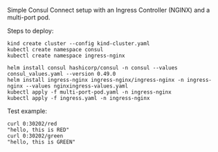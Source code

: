 Simple Consul Connect setup with an Ingress Controller (NGINX) and a multi-port pod.

Steps to deploy:
```
kind create cluster --config kind-cluster.yaml
kubectl create namespace consul
kubectl create namespace ingress-nginx

helm install consul hashicorp/consul -n consul --values consul_values.yaml --version 0.49.0
helm install ingress-nginx ingress-nginx/ingress-nginx -n ingress-nginx --values nginxingress-values.yaml
kubectl apply -f multi-port-pod.yaml -n ingress-nginx
kubectl apply -f ingress.yaml -n ingress-nginx
```
Test example:
```
curl 0:30202/red
"hello, this is RED"
curl 0:30202/green
"hello, this is GREEN"
```
